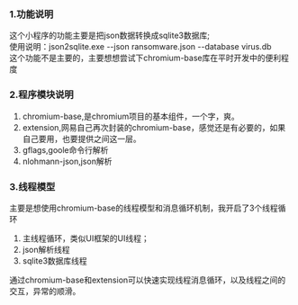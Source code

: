 ### 1.功能说明
这个小程序的功能主要是把json数据转换成sqlite3数据库;  
使用说明：json2sqlite.exe --json ransomware.json --database virus.db  
这个功能不是主要的，主要想想尝试下chromium-base库在平时开发中的便利程度  
### 2.程序模块说明
1.  chromium-base,是chromium项目的基本组件，一个字，爽。
2.  extension,网易自己再次封装的chromium-base，感觉还是有必要的，如果自己要用，也要提供之间这一层。
3.  gflags,goole命令行解析
4.  nlohmann-json,json解析

### 3.线程模型
主要是想使用chromium-base的线程模型和消息循环机制，我开启了3个线程循环
1.  主线程循环，类似UI框架的UI线程；
2.  json解析线程
3.  sqlite3数据库线程

通过chromium-base和extension可以快速实现线程消息循环，以及线程之间的交互，异常的顺滑。
